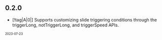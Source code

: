 ## 0.2.0

-   [!tag|A|0|] Supports customizing slide triggering conditions through the triggerLong, notTriggerLong, and triggerSpeed APIs.

<font size=1>2023-07-23</font>
